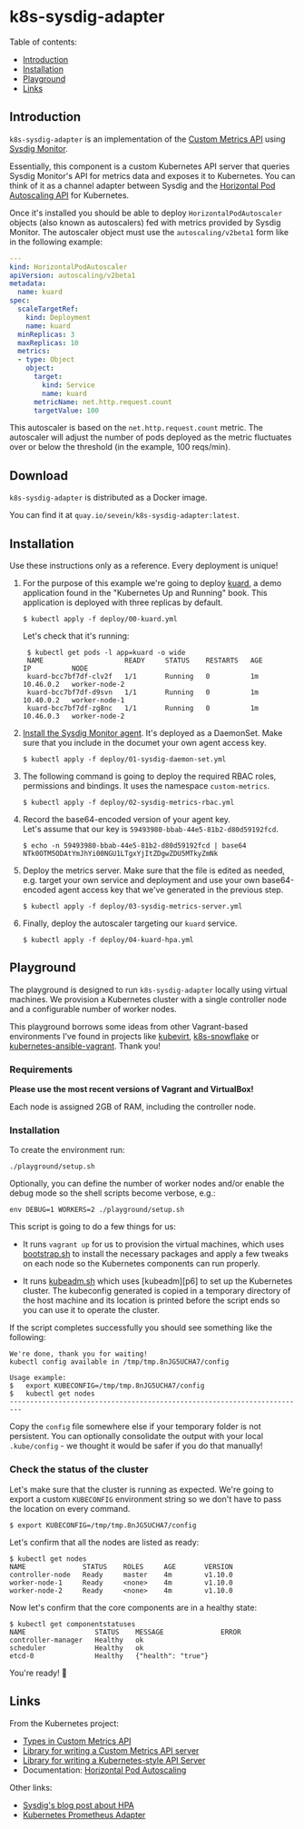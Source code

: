 # k8s-sysdig-adapter

Table of contents:

- [Introduction](#introduction)
- [Installation](#installation)
- [Playground](#playground)
- [Links](#links)

## Introduction

`k8s-sysdig-adapter` is an implementation of the
[Custom Metrics API][custom-metrics-api-types] using
[Sysdig Monitor][sysdig-monitor].

Essentially, this component is a custom Kubernetes API server that queries
Sysdig Monitor's API for metrics data and exposes it to Kubernetes. You can
think of it as a channel adapter between Sysdig and the
[Horizontal Pod Autoscaling API][hpa] for Kubernetes.

Once it's installed you should be able to deploy `HorizontalPodAutoscaler`
objects (also known as autoscalers) fed with metrics provided by Sysdig Monitor.
The autoscaler object must use the `autoscaling/v2beta1` form like in the
following example:


```yaml
---
kind: HorizontalPodAutoscaler
apiVersion: autoscaling/v2beta1
metadata:
  name: kuard
spec:
  scaleTargetRef:
    kind: Deployment
    name: kuard
  minReplicas: 3
  maxReplicas: 10
  metrics:
  - type: Object
    object:
      target:
        kind: Service
        name: kuard
      metricName: net.http.request.count
      targetValue: 100
```

This autoscaler is based on the `net.http.request.count` metric. The autoscaler
will adjust the number of pods deployed as the metric fluctuates over or below
the threshold (in the example, 100 reqs/min).

## Download

`k8s-sysdig-adapter` is distributed as a Docker image.

You can find it at `quay.io/sevein/k8s-sysdig-adapter:latest`.

## Installation

Use these instructions only as a reference. Every deployment is unique!

1. For the purpose of this example we're going to deploy [kuard][kuard], a demo
   application found in the "Kubernetes Up and Running" book. This application
   is deployed with three replicas by default.

   ```
   $ kubectl apply -f deploy/00-kuard.yml
   ```

   Let's check that it's running:

   ```
    $ kubectl get pods -l app=kuard -o wide
    NAME                    READY     STATUS    RESTARTS   AGE       IP          NODE
    kuard-bcc7bf7df-clv2f   1/1       Running   0          1m        10.46.0.2   worker-node-2
    kuard-bcc7bf7df-d9svn   1/1       Running   0          1m        10.40.0.2   worker-node-1
    kuard-bcc7bf7df-zg8nc   1/1       Running   0          1m        10.46.0.3   worker-node-2
    ```

2. [Install the Sysdig Monitor agent][sysdig-monitor-inst-docs]. It's deployed
   as a DaemonSet. Make sure that you include in the documet your own agent
   access key.

   ```
   $ kubectl apply -f deploy/01-sysdig-daemon-set.yml
   ```

3. The following command is going to deploy the required RBAC roles,
   permissions and bindings. It uses the namespace `custom-metrics`.

   ```
   $ kubectl apply -f deploy/02-sysdig-metrics-rbac.yml
   ```

4. Record the base64-encoded version of your agent key.<br />
   Let's assume that our key is `59493980-bbab-44e5-81b2-d80d59192fcd`.

   ```
   $ echo -n 59493980-bbab-44e5-81b2-d80d59192fcd | base64
   NTk0OTM5ODAtYmJhYi00NGU1LTgxYjItZDgwZDU5MTkyZmNk
   ```

5. Deploy the metrics server. Make sure that the file is edited as needed, e.g.
   target your own service and deployment and use your own base64-encoded agent
   access key that we've generated in the previous step.

   ```
   $ kubectl apply -f deploy/03-sysdig-metrics-server.yml
   ```

6. Finally, deploy the autoscaler targeting our `kuard` service.

   ```
   $ kubectl apply -f deploy/04-kuard-hpa.yml
   ```

## Playground

The playground is designed to run `k8s-sysdig-adapter` locally using virtual
machines. We provision a Kubernetes cluster with a single controller node and a
configurable number of worker nodes.

This playground borrows some ideas from other Vagrant-based environments I've
found in projects like [kubevirt][p1], [k8s-snowflake][p2] or
[kubernetes-ansible-vagrant][p3]. Thank you!

### Requirements

**Please use the most recent versions of Vagrant and VirtualBox!**

Each node is assigned 2GB of RAM, including the controller node.

### Installation

To create the environment run:

    ./playground/setup.sh

Optionally, you can define the number of worker nodes and/or enable the debug
mode so the shell scripts become verbose, e.g.:

    env DEBUG=1 WORKERS=2 ./playground/setup.sh

This script is going to do a few things for us:

- It runs `vagrant up` for us to provision the virtual machines, which uses
[bootstrap.sh][p4] to install the necessary packages and apply a few tweaks on
each node so the Kubernetes components can run properly.

- It runs [kubeadm.sh][p5] which uses [kubeadm][p6] to set up the Kubernetes
cluster. The kubeconfig generated is copied in a temporary directory of the host
machine and its location is printed before the script ends so you can use it to
operate the cluster.

If the script completes successfully you should see something like the
following:

```
We're done, thank you for waiting!
kubectl config available in /tmp/tmp.8nJG5UCHA7/config

Usage example:
$   export KUBECONFIG=/tmp/tmp.8nJG5UCHA7/config
$   kubectl get nodes
-------------------------------------------------------------------------
```

Copy the `config` file somewhere else if your temporary folder is not
persistent. You can optionally consolidate the output with your local
`.kube/config` - we thought it would be safer if you do that manually!

### Check the status of the cluster

Let's make sure that the cluster is running as expected. We're going to export
a custom `KUBECONFIG` environment string so we don't have to pass the location
on every command.

    $ export KUBECONFIG=/tmp/tmp.8nJG5UCHA7/config

Let's confirm that all the nodes are listed as ready:

    $ kubectl get nodes
    NAME              STATUS    ROLES     AGE       VERSION
    controller-node   Ready     master    4m        v1.10.0
    worker-node-1     Ready     <none>    4m        v1.10.0
    worker-node-2     Ready     <none>    4m        v1.10.0

Now let's confirm that the core components are in a healthy state:

    $ kubectl get componentstatuses
    NAME                 STATUS    MESSAGE              ERROR
    controller-manager   Healthy   ok
    scheduler            Healthy   ok
    etcd-0               Healthy   {"health": "true"}

You're ready! :tada:

## Links

From the Kubernetes project:

- [Types in Custom Metrics API][l1]
- [Library for writing a Custom Metrics API server][l2]
- [Library for writing a Kubernetes-style API Server][l3]
- Documentation: [Horizontal Pod Autoscaling][l4]

Other links:

- [Sysdig's blog post about HPA][l5]
- [Kubernetes Prometheus Adapter][l6] 

[kuard]: https://github.com/kubernetes-up-and-running/kuard
[custom-metrics-api-types]: https://github.com/kubernetes/metrics/tree/master/pkg/apis/custom_metrics
[hpa]: https://kubernetes.io/docs/reference/generated/kubernetes-api/v1.10/#horizontalpodautoscaler-autoscaling-v2beta1-
[sysdig-monitor]: https://sysdig.com/product/monitor/
[sysdig-monitor-inst-docs]: https://support.sysdig.com/hc/en-us/articles/206770633-Sysdig-Install-Kubernetes-
[p1]: https://github.com/kubevirt/kubevirt
[p2]: https://github.com/jessfraz/k8s-snowflake
[p3]: https://github.com/errordeveloper/kubernetes-ansible-vagrant
[p4]: ./bootstrap.sh
[p5]: ./kubeadm.sh
[l1]: https://github.com/kubernetes/metrics/tree/master/pkg/apis/custom_metrics
[l2]: https://github.com/kubernetes-incubator/custom-metrics-apiserver
[l3]: https://github.com/kubernetes/apiserver
[l4]: https://github.com/kubernetes/community/blob/master/contributors/design-proposals/autoscaling/horizontal-pod-autoscaler.md
[l5]: https://sysdig.com/blog/kubernetes-scaler/
[l6]: https://github.com/directXMan12/k8s-prometheus-adapter/
